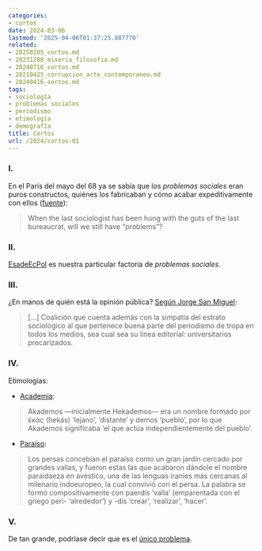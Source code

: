 ```yaml
---
categories:
- cortos
date: 2024-03-06
lastmod: '2025-04-06T01:37:25.887770'
related:
- 20250205_cortos.md
- 20231208_miseria_filosofia.md
- 20240716_cortos.md
- 20210425_corrupcion_arte_contemporaneo.md
- 20240416_cortos.md
tags:
- sociología
- problemas sociales
- periodismo
- etimología
- demografía
title: Cortos
url: /2024/cortos-01
---
```


### I.

En el París del mayo del 68 ya se sabía que los _problemas sociales_ eran puros constructos, quiénes los fabricaban y cómo acabar expeditivamente con ellos ([fuente](https://dynomight.net/shorts-4/)):

> When the last sociologist has been hung with the guts of the last bureaucrat, will we still have “problems”?

### II.

[EsadeEcPol](https://elpais.com/educacion/2024-03-04/del-pupitre-al-puesto-de-trabajo-asi-van-alejando-las-matematicas-a-las-ninas-de-mejores-empleos.html) es nuestra particular factoría de _problemas sociales_.

### III.

¿En manos de quién está la opinión pública? [Según Jorge San Miguel](https://theobjective.com/elsubjetivo/opinion/2022-10-11/estados-excepcion/):

> [...] Coalición que cuenta además con la simpatía del estrato sociológico al que pertenece buena parte del periodismo de tropa en todos los medios, sea cual sea su línea editorial: universitarios precarizados.

### IV.

Etimologías:

- [Academia](https://www.elcastellano.org/envios/2024-02-09-000000):

> Akademos —inicialmente Hekademos— era un nombre formado por έκάς (hekás) ‘lejano’, ‘distante’ y demos ‘pueblo’, por lo que Akademos significaba ‘el que actúa independientemente del pueblo’.

- [Paraíso](https://www.elcastellano.org/envios/2024-02-28-000000):

> Los persas concebían el paraíso como un gran jardín cercado por grandes vallas, y fueron estas las que acabaron dándole el nombre paraidaeza en avéstico, una de las lenguas iraníes más cercanas al milenario indoeuropeo, la cual convivió con el persa. La palabra se formó compositivamente con paerdís ‘valla’ (emparentada con el griego peri- ‘alrededor’) y -dis ‘crear’, ‘realizar’, ‘hacer’.

### V.

De tan grande, podríase decir que es el [único problema](https://www.epdata.es/datos/nacimientos-muertes-estadisticas-graficos-datos-ine/67/espana/106).